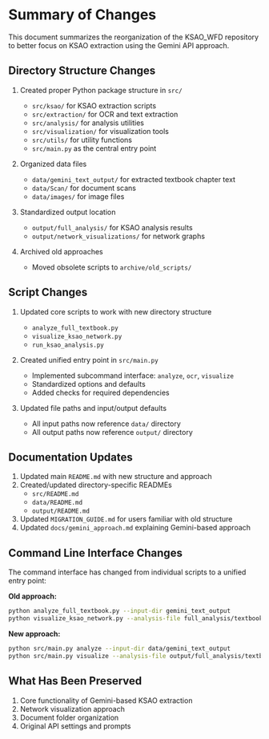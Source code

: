 # Summary of Changes

This document summarizes the reorganization of the KSAO_WFD repository to better focus on KSAO extraction using the Gemini API approach.

## Directory Structure Changes

1. Created proper Python package structure in `src/`
   - `src/ksao/` for KSAO extraction scripts
   - `src/extraction/` for OCR and text extraction
   - `src/analysis/` for analysis utilities
   - `src/visualization/` for visualization tools
   - `src/utils/` for utility functions
   - `src/main.py` as the central entry point

2. Organized data files
   - `data/gemini_text_output/` for extracted textbook chapter text
   - `data/Scan/` for document scans
   - `data/images/` for image files

3. Standardized output location
   - `output/full_analysis/` for KSAO analysis results
   - `output/network_visualizations/` for network graphs

4. Archived old approaches
   - Moved obsolete scripts to `archive/old_scripts/`

## Script Changes

1. Updated core scripts to work with new directory structure
   - `analyze_full_textbook.py`
   - `visualize_ksao_network.py`
   - `run_ksao_analysis.py`

2. Created unified entry point in `src/main.py`
   - Implemented subcommand interface: `analyze`, `ocr`, `visualize`
   - Standardized options and defaults
   - Added checks for required dependencies

3. Updated file paths and input/output defaults
   - All input paths now reference `data/` directory
   - All output paths now reference `output/` directory

## Documentation Updates

1. Updated main `README.md` with new structure and approach
2. Created/updated directory-specific READMEs
   - `src/README.md`
   - `data/README.md`
   - `output/README.md`
3. Updated `MIGRATION_GUIDE.md` for users familiar with old structure
4. Updated `docs/gemini_approach.md` explaining Gemini-based approach

## Command Line Interface Changes

The command interface has changed from individual scripts to a unified entry point:

**Old approach:**
```bash
python analyze_full_textbook.py --input-dir gemini_text_output
python visualize_ksao_network.py --analysis-file full_analysis/textbook_ksao_analysis.txt
```

**New approach:**
```bash
python src/main.py analyze --input-dir data/gemini_text_output
python src/main.py visualize --analysis-file output/full_analysis/textbook_ksao_analysis.txt
```

## What Has Been Preserved

1. Core functionality of Gemini-based KSAO extraction
2. Network visualization approach
3. Document folder organization
4. Original API settings and prompts
